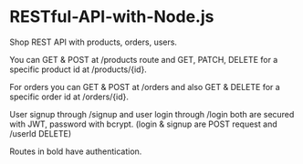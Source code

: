 # RESTful-API-with-Node.js
Shop REST API with products, orders, users. 

You can GET & POST at /products route and GET, PATCH, DELETE for a specific product id at /products/{id}. 

For orders you can GET & POST at /orders and also GET & DELETE for a specific order id at /orders/{id}. 

User signup through /signup and user login through /login both are secured with JWT,  password with bcrypt. (login & signup are POST request and /userId DELETE) 

Routes in bold have authentication. 
